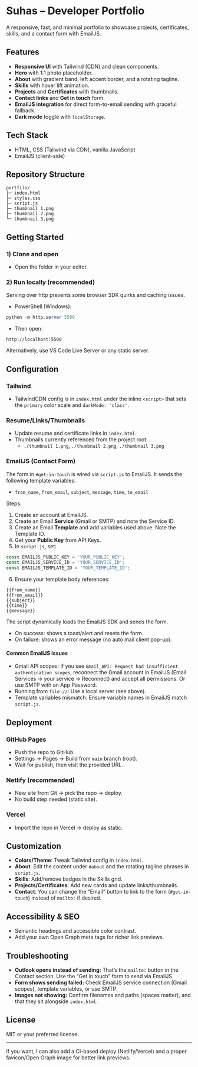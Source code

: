 # Suhas – Developer Portfolio

A responsive, fast, and minimal portfolio to showcase projects, certificates, skills, and a contact form with EmailJS.

## Features
- **Responsive UI** with Tailwind (CDN) and clean components.
- **Hero** with 1:1 photo placeholder.
- **About** with gradient band, left accent border, and a rotating tagline.
- **Skills** with hover lift animation.
- **Projects** and **Certificates** with thumbnails.
- **Contact links** and **Get in touch** form.
- **EmailJS integration** for direct form-to-email sending with graceful fallback.
- **Dark mode** toggle with `localStorage`.

## Tech Stack
- HTML, CSS (Tailwind via CDN), vanilla JavaScript
- EmailJS (client-side)

## Repository Structure
```
portfilo/
├─ index.html
├─ styles.css
├─ script.js
├─ thumbnail 1.png
├─ thumbnail 2.png
└─ thumbnail 3.png
```

## Getting Started

### 1) Clone and open
- Open the folder in your editor.

### 2) Run locally (recommended)
Serving over http prevents some browser SDK quirks and caching issues.

- PowerShell (Windows):
```powershell
python -m http.server 5500
```
- Then open:
```
http://localhost:5500
```

Alternatively, use VS Code Live Server or any static server.

## Configuration

### Tailwind
- TailwindCDN config is in `index.html` under the inline `<script>` that sets the `primary` color scale and `darkMode: 'class'`.

### Resume/Links/Thumbnails
- Update resume and certificate links in `index.html`.
- Thumbnails currently referenced from the project root:
  - `./thumbnail 1.png`, `./thumbnail 2.png`, `./thumbnail 3.png`

### EmailJS (Contact Form)
The form in `#get-in-touch` is wired via `script.js` to EmailJS. It sends the following template variables:
- `from_name`, `from_email`, `subject`, `message`, `time`, `to_email`

Steps:
1. Create an account at EmailJS.
2. Create an Email **Service** (Gmail or SMTP) and note the Service ID.
3. Create an Email **Template** and add variables used above. Note the Template ID.
4. Get your **Public Key** from API Keys.
5. In `script.js`, set:
```js
const EMAILJS_PUBLIC_KEY = 'YOUR_PUBLIC_KEY';
const EMAILJS_SERVICE_ID = 'YOUR_SERVICE_ID';
const EMAILJS_TEMPLATE_ID = 'YOUR_TEMPLATE_ID';
```
6. Ensure your template body references:
```
{{from_name}}
{{from_email}}
{{subject}}
{{time}}
{{message}}
```

The script dynamically loads the EmailJS SDK and sends the form.
- On success: shows a toast/alert and resets the form.
- On failure: shows an error message (no auto mail client pop-up).

#### Common EmailJS issues
- Gmail API scopes: If you see `Gmail_API: Request had insufficient authentication scopes`, reconnect the Gmail account in EmailJS (Email Services → your service → Reconnect) and accept all permissions. Or use SMTP with an App Password.
- Running from `file://`: Use a local server (see above).
- Template variables mismatch: Ensure variable names in EmailJS match `script.js`.

## Deployment

### GitHub Pages
- Push the repo to GitHub.
- Settings → Pages → Build from `main` branch (root).
- Wait for publish, then visit the provided URL.

### Netlify (recommended)
- New site from Git → pick the repo → deploy.
- No build step needed (static site).

### Vercel
- Import the repo in Vercel → deploy as static.

## Customization
- **Colors/Theme**: Tweak Tailwind config in `index.html`.
- **About**: Edit the content under `#about` and the rotating tagline phrases in `script.js`.
- **Skills**: Add/remove badges in the Skills grid.
- **Projects/Certificates**: Add new cards and update links/thumbnails.
- **Contact**: You can change the “Email” button to link to the form (`#get-in-touch`) instead of `mailto:` if desired.

## Accessibility & SEO
- Semantic headings and accessible color contrast.
- Add your own Open Graph meta tags for richer link previews.

## Troubleshooting
- **Outlook opens instead of sending:** That’s the `mailto:` button in the Contact section. Use the “Get in touch” form to send via EmailJS.
- **Form shows sending failed:** Check EmailJS service connection (Gmail scopes), template variables, or use SMTP.
- **Images not showing:** Confirm filenames and paths (spaces matter), and that they sit alongside `index.html`.

## License
MIT or your preferred license.

---
If you want, I can also add a CI-based deploy (Netlify/Vercel) and a proper favicon/Open Graph image for better link previews.
